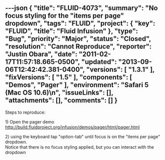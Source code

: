 ---json
{
  "title": "FLUID-4073",
  "summary": "No focus styling for the \"items per page\" dropdown",
  "tags": "FLUID",
  "project": {
    "key": "FLUID",
    "title": "Fluid Infusion"
  },
  "type": "Bug",
  "priority": "Major",
  "status": "Closed",
  "resolution": "Cannot Reproduce",
  "reporter": "Justin Obara",
  "date": "2011-02-17T11:57:18.665-0500",
  "updated": "2013-09-06T12:42:42.381-0400",
  "versions": [
    "1.3.1"
  ],
  "fixVersions": [
    "1.5"
  ],
  "components": [
    "Demos",
    "Pager"
  ],
  "environment": "Safari 5 (Mac OS 10.6)\n",
  "issueLinks": [],
  "attachments": [],
  "comments": []
}
---
Steps to reproduce:

1\) Open the pager demo\
<http://build.fluidproject.org/infusion/demos/pager/html/pager.html>

2\) using the keyboard tap "option-tab" until focus is on the "items per page" dropdown.\
Notice that there is no focus styling applied, but you can interact with the dropdown

        